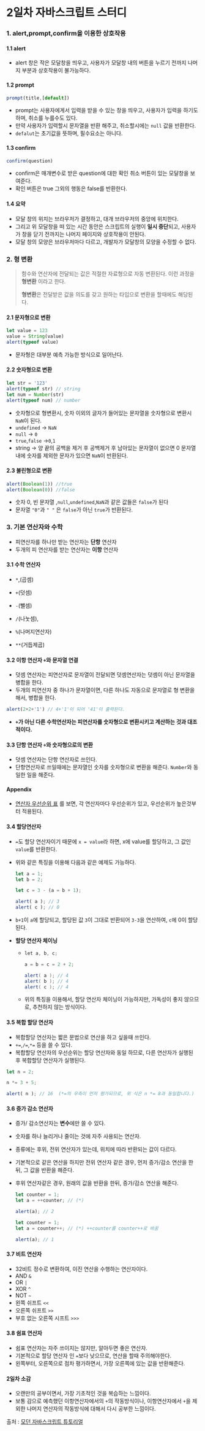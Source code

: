 # 2일차 자바스크립트 스터디



### 1. alert,prompt,confirm을 이용한 상호작용

#### 1.1 alert

- alert 창은 작은 모달창을 띄우고, 사용자가 모달창 내의 버튼을 누르기 전까지 나머지 부분과 상호작용이 불가능하다.

#### 1.2 prompt

```javascript
prompt(title,[default])
```

- prompt는 사용자에게서 입력을 받을 수 있는 창을 띄우고, 사용자가 입력을 하기도 하며, 취소를 누를수도 있다.
- 만약 사용자가 입력할시 문자열을 반환 해주고, 취소할시에는 `null` 값을 반환한다.
- `defalut`는 초기값을 뜻하며, 필수요소는 아니다.



#### 1.3 confirm

```javascript
confirm(question)
```

- confirm은 매개변수로 받은 question에 대한 확인 취소 버튼이 있는 모달창을 보여준다.
- 확인 버튼은 true 그외의 행동은 false를 반환한다.



#### 1.4 요약

- 모달 창의 위치는 브라우저가 결정하고, 대개 브라우저의 중앙에 위치한다.
- 그리고 위 모달창을 떠 있는 시간 동안은 스크립트의 실행이 **일시 중단**되고, 사용자가 창을 닫기 전까지는 나머지 페이지와 상호작용이 안된다.
- 모달 창의 모양은 브라우저마다 다르고, 개발자가 모달창의 모양을 수정할 수 없다.



### 2. 형 변환

>함수와 연산자에 전달되는 값은 적절한 자료형으로 자동 변환된다. 이런 과정을 **형변환** 이라고 한다.
>
>**형변환**은 전달받은 값을 의도를 갖고 원하는 타입으로 변환을 할때에도 해당된다.

#### 2.1 문자형으로 변환

```javascript
let value = 123
value = String(value)
alert(typeof value)
```

- 문자형은 대부분 예측 가능한 방식으로 일어난다.



#### 2.2 숫자형으로 변환

```javascript
let str = '123'
alert(typeof str) // string
let num = Number(str)
alert(typeof num) // number
```

- 숫자형으로 형변환시, 숫자 이외의 글자가 들어있는 문자열을 숫자형으로 변환시 `NaN`이 된다.
- `undefined` -> `NaN`
- `null` -> `0`
- `true`,`false` ->`0`,`1`
- string -> 양 끝의 공백을 제거 후 공백제거 후 남아있는 문자열이 없으면 0 문자열내에 숫자를 제외한 문자가 있으면 `NaN`이 반환된다.



#### 2.3 불린형으로 변환

```javascript
alert(Boolean(1)) //true
alert(Boolean(0)) //false
```

- 숫자 0, 빈 문자열 ,`null`,`undefined`,`NaN`과 같은 값들은 `false`가 된다
- 문자열 `"0"`과 `" "` 은 `false`가 아닌 `true`가 반환된다.



### 3. 기본 연산자와 수학

- 피연산자를 하나만 받는 연산자는 **단항** 연산자
- 두개의 피 연산자를 받는 연산자는 **이항** 연산자

#### 3.1 수학 연산자

- `*`,(곱셈)

- `+`(덧셈)

- `-`(뺄셈)

- `/`(나눗셈),

- `%`(나머지연산자)

- `**`(거듭제곱) 

#### 3.2 이항 연산자 `+`와 문자열 연결

- 덧셈 연산자는 피연산자로 문자열이 전달되면 덧셈연산자는 덧셈이 아닌 문자열을 병합을 한다.
- 두개의 피연산자 중 하나가 문자열이면, 다른 하나도 자동으로 문자열로 형 변환을 해서, 병합을 한다.

```javascript
alert(2+2+'1') // 4+'1'이 되어 '41'이 출력된다.
```

- **`+`가 아닌 다른 수학연산자는 피연산자를 숫자형으로 변환시키고 계산하는 것과 대조적이다.**

  

#### 3.3 단항 연산자 `+`와 숫자형으로의 변환

- 덧셈 연산자는 단항 연산자로 쓰인다.
- 단항연산자로 쓰일때에는 문자열인 숫자를 숫자형으로 변환을 해준다. `Number`와 동일한 일을 해준다.

  

#### Appendix

- [연산자 우선순위 표](https://developer.mozilla.org/ko/docs/Web/JavaScript/Reference/Operators/%EC%97%B0%EC%82%B0%EC%9E%90_%EC%9A%B0%EC%84%A0%EC%88%9C%EC%9C%84) 를 보면, 각 연산자마다 우선순위가 있고, 우선순위가 높은것부터 적용된다.



#### 3.4 할당연산자

- `=`도 할당 연산자이기 때문에 `x = value`라 하면, x에 value를 할당하고, 그 값인 `value`를 반환한다.

- 위와 같은 특징을 이용해 다음과 같은 예제도 가능하다.

  ```javascript
  let a = 1;
  let b = 2;
  
  let c = 3 - (a = b + 1);
  
  alert( a ); // 3
  alert( c ); // 0
  ```

- `b+1`이 `a`에 할당되고, 할당된 값 `3`이 그대로 반환되어 `3-3`을 연산하여, `c`에 0이 할당된다.

- **할당 연산자 체이닝**

  - ```java
    let a, b, c;
    
    a = b = c = 2 + 2;
    
    alert( a ); // 4
    alert( b ); // 4
    alert( c ); // 4
    ```

  - 위의 특징을 이용해서, 할당 연산자 체이닝이 가능하지만, 가독성이 좋지 않으므로, 추천하지 않는 방식이다.

#### 3.5 복합 할당 연산자

- 복합할당 연산자는 짧은 문법으로 연산을 하고 싶을때 쓰인다.
- `+=`,`/=`,`*=` 등을 쓸 수 있다.
- 복합할당 연산자의 우선순위는 할당 연산자와 동일 하므로, 다른 연산자가 실행된 후 복합할당 연산자가 실행된다.

```javascript
let n = 2;

n *= 3 + 5;

alert( n ); // 16  (*=의 우측이 먼저 평가되므로, 위 식은 n *= 8과 동일합니다.)
```





#### 3.6 증가 감소 연산자

- 증가/ 감소연산자는 **변수**에만 쓸 수 있다.

- 숫자를 하나 늘리거나 줄이는 것에 자주 사용되는 연산자.

- 종류에는 후위, 전위 연산자가 있는데, 위치에 따라 반환되는 값이 다르다.

- 기본적으로 같은 연산을 하지만 전위 연산자 같은 경우, 먼저 증가/감소 연산을 한뒤, 그 값을 반환을 해준다.

- 후위 연산자같은 경우, 원래의 값을 반환을 한뒤, 증가/감소 연산을 해준다.

  ```javascript
  let counter = 1;
  let a = ++counter; // (*)
  
  alert(a); // 2
  
  let counter = 1;
  let a = counter++; // (*) ++counter를 counter++로 바꿈
  
  alert(a); // 1
  ```





#### 3.7 비트 연산자

- 32비트 정수로 변환하여, 이진 연산을 수행하는 연산자이다.
- AND `&`
- OR `|`
- XOR `^`
- NOT `~`
- 왼쪽 쉬프트 `<<`
- 오른쪽 쉬프트 `>>`
- 부호 없는 오른쪽 시프트 `>>>`



#### 3.8 쉼표 연산자

- 쉼표 연산자는 자주 쓰이지는 않지만, 알아두면 좋은 연산자.
- 기본적으로 할당 연산자 인 `=`보다 낮으므로, 연산을 할때 주의해야한다.
- 왼쪽부터, 오른쪽으로 점차 평가하면서, 가장 오른쪽에 있는 값을 반환해준다.



#### 2일차 소감

- 오랜만의 공부이면서, 가장 기초적인 것을 복습하는 느낌이다.
- 보통 감으로 예측했던 이항연산자에서의 `+`의 작동방식이나, 이항연산자에서 `+`을 제외한 나머지 연산자의 작동방식에 대해서 다시 공부한 느낌이다.



출처 : [모던 자바스크립트 튜토리얼﻿](https://ko.javascript.info/)





